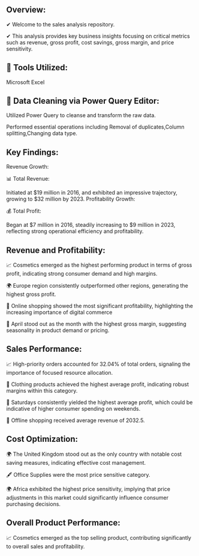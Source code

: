 ## Overview:
✔ Welcome to the  sales analysis repository.

✔ This analysis provides key business insights focusing on critical metrics such as revenue, gross profit, cost savings, gross margin, and price sensitivity.

## 🔧 Tools Utilized:

 Microsoft Excel 
 
## 📌 Data Cleaning via Power Query Editor:

Utilized Power Query to cleanse and transform the raw data.

Performed essential operations including Removal of duplicates,Column splitting,Changing data type.

## Key Findings:

Revenue Growth:

📊 Total Revenue:

Initiated at $19 million in 2016, and exhibited an impressive trajectory, growing to $32 million by 2023.
Profitability Growth:

💰 Total Profit:

Began at $7 million in 2016, steadily increasing to $9 million in 2023, reflecting strong operational efficiency and profitability.

## Revenue and Profitability:

📈 Cosmetics emerged as the highest performing product in terms of gross profit, indicating strong consumer demand and high margins.

🌍 Europe region consistently outperformed other regions, generating the highest gross profit.

🛒 Online shopping showed the most significant profitability, highlighting the increasing importance of digital commerce

📌 April stood out as the month with the highest gross margin, suggesting seasonality in product demand or pricing.

## Sales Performance:

📈 High-priority orders accounted for 32.04% of total orders, signaling the importance of focused resource allocation.

👚 Clothing products achieved the highest average profit, indicating robust margins within this category.

📅 Saturdays consistently yielded the highest average profit, which could be indicative of higher consumer spending on weekends.

🏬 Offline shopping received average revenue of 2032.5.

## Cost Optimization:

🌍 The United Kingdom stood out as the only country with notable cost saving measures, indicating effective cost management. 

🖋️ Office Supplies were the most price sensitive category.

🌍 Africa exhibited the highest price sensitivity, implying that price adjustments in this market could significantly influence consumer purchasing decisions.

## Overall Product Performance:
📈 Cosmetics emerged as the top selling product, contributing significantly to overall sales and profitability.
